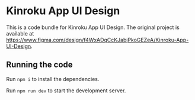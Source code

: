 
  # Kinroku App UI Design

  This is a code bundle for Kinroku App UI Design. The original project is available at https://www.figma.com/design/f4WxADqCcKJabjPkoGEZeA/Kinroku-App-UI-Design.

  ## Running the code

  Run `npm i` to install the dependencies.

  Run `npm run dev` to start the development server.
  